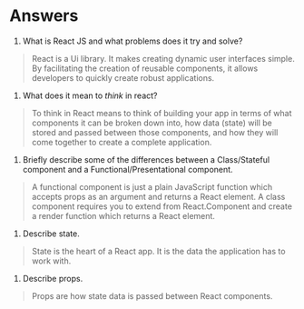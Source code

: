 # Answers

1.  What is React JS and what problems does it try and solve?

> React is a Ui library. It makes creating dynamic user interfaces simple. By facilitating the creation of reusable components, it allows developers to quickly create robust applications.

1.  What does it mean to _think_ in react?

> To think in React means to think of building your app in terms of what components it can be broken down into, how data (state) will be stored and passed between those components, and how they will come together to create a complete application.

1.  Briefly describe some of the differences between a Class/Stateful component and a Functional/Presentational component.

> A functional component is just a plain JavaScript function which accepts props as an argument and returns a React element. A class component requires you to extend from React.Component and create a render function which returns a React element.

1.  Describe state.

> State is the heart of a React app. It is the data the application has to work with. 

1.  Describe props.

> Props are how state data is passed between React components.